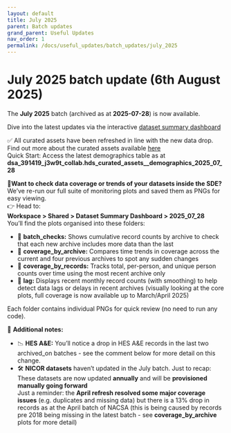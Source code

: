 ```yaml
---
layout: default
title: July 2025
parent: Batch updates
grand_parent: Useful Updates
nav_order: 1
permalink: /docs/useful_updates/batch_updates/july_2025
---
```

# July 2025 batch update (6th August 2025)

The **July 2025** batch (archived as at **2025-07-28**) is now available.

Dive into the latest updates via the interactive <a href="https://bhfdatasciencecentre.org/dashboard/" target="_blank">dataset summary dashboard</a>

✅ All curated assets have been refreshed in line with the new data drop.
Find out more about the curated assets available <a href="https://bhfdsc.github.io/documentation/curated_assets" target="_blank">here</a>   
Quick Start: Access the latest demographics table as at **dsa_391419_j3w9t_collab.hds_curated_assets__demographics_2025_07_28**

👀**Want to check data coverage or trends of your datasets inside the SDE?**  
We’ve re-run our full suite of monitoring plots and saved them as PNGs for easy viewing.  
👉 Head to:  
**Workspace > Shared > Dataset Summary Dashboard > 2025_07_28**  
You’ll find the plots organised into these folders:  
- 📁 **batch_checks:** Shows cumulative record counts by archive to check that each new archive includes more data than the last  
- 📁 **coverage_by_archive:** Compares time trends in coverage across the current and four previous archives to spot any sudden changes  
- 📁 **coverage_by_records:** Tracks total, per-person, and unique person counts over time using the most recent archive only  
- 📁 **lag:** Displays recent monthly record counts (with smoothing) to help detect data lags or delays in recent archives (visually looking at the core plots, full coverage is now available up to March/April 2025)

Each folder contains individual PNGs for quick review (no need to run any code).

📌 **Additional notes:**  
- 📉 **HES A&E:** You’ll notice a drop in HES A&E records in the last two archived_on batches - see the comment below for more detail on this change.  
- 🛠️ **NICOR datasets** haven’t updated in the July batch. Just to recap:  
These datasets are now updated **annually** and will be **provisioned manually going forward**  
Just a reminder: the **April refresh resolved some major coverage issues** (e.g. duplicates and missing data) but there is a 13% drop in records as at the April batch of NACSA (this is being caused by records pre 2018 being missing in the latest batch - see **coverage_by_archive** plots for more detail)


